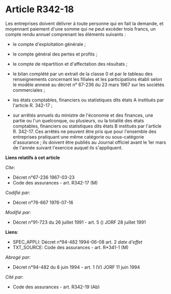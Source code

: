 # Article R342-18

Les entreprises doivent délivrer à toute personne qui en fait la demande, et moyennant paiement d'une somme qui ne peut
excéder trois francs, un compte rendu annuel comprenant les éléments suivants :

- le compte d'exploitation générale ;

- le compte général des pertes et profits ;

- le compte de répartition et d'affectation des résultats ;

- le bilan complété par un extrait de la classe 0 et par le tableau des renseignements concernant les filiales et les
participations établi selon le modèle annexé au décret n° 67-236 du 23 mars 1967 sur les sociétés commerciales ;

- les états comptables, financiers ou statistiques dits états A institués par l'article R. 342-17 ;

- sur arrêtés annuels du ministre de l'économie et des finances, une partie ou l'un quelconque, ou plusieurs, ou la totalité
des états comptables, financiers ou statistiques dits états B institués par l'article R. 342-17. Ces arrêtés ne peuvent être
pris que pour l'ensemble des entreprises pratiquant une même catégorie ou sous-catégorie d'assurance ; ils doivent être
publiés au Journal officiel avant le 1er mars de l'année suivant l'exercice auquel ils s'appliquent.

**Liens relatifs à cet article**

_Cite_:

  - Décret n°67-236 1967-03-23
  - Code des assurances - art. R342-17 (M)

_Codifié par_:

  - Décret n°76-667 1976-07-16

_Modifié par_:

  - Décret n°91-723 du 26 juillet 1991 - art. 5 () JORF 28 juillet 1991

**Liens**:

  - SPEC_APPLI: Décret n°94-482 1994-06-08 art. 2 *date d'effet*
  - TXT_SOURCE: Code des assurances - art. R*341-1 (M)

_Abrogé par_:

  - Décret n°94-482 du 8 juin 1994 - art. 1 (V) JORF 11 juin 1994

_Cité par_:

  - Code des assurances - art. R342-19 (Ab)

